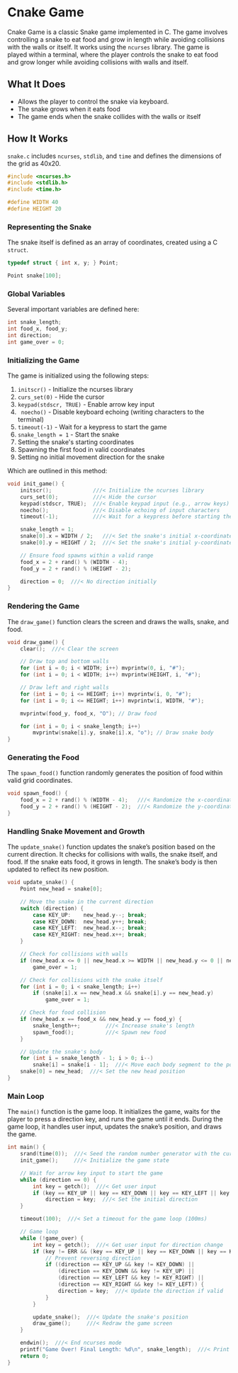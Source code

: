 # Cnake Game

Cnake Game is a classic Snake game implemented in C. The game involves controlling a snake to eat food and grow in length while avoiding collisions with the walls or itself. It works using the `ncurses` library. The game is played within a terminal, where the player controls the snake to eat food and grow longer while avoiding collisions with walls and itself.

## What It Does

- Allows the player to control the snake via keyboard.
- The snake grows when it eats food
- The game ends when the snake collides with the walls or itself

## How It Works

`snake.c` includes `ncurses`, `stdlib`, and `time` and defines the dimensions of the grid as 40x20.

```c
#include <ncurses.h>
#include <stdlib.h>
#include <time.h>

#define WIDTH 40
#define HEIGHT 20
```

### Representing the Snake

The snake itself is defined as an array of coordinates, created using a C `struct`.

```c
typedef struct { int x, y; } Point;

Point snake[100];
```

### Global Variables

Several important variables are defined here:

```c
int snake_length;
int food_x, food_y;
int direction;
int game_over = 0;
```

### Initializing the Game

The game is initialized using the following steps:

1. `initscr()` - Initialize the ncurses library
2. `curs_set(0)` - Hide the cursor
3. `keypad(stdscr, TRUE)` - Enable arrow key input
4. ` noecho()` - Disable keyboard echoing (writing characters to the terminal)
5. `timeout(-1)` - Wait for a keypress to start the game
6. `snake_length = 1` - Start the snake
7. Setting the snake's starting coordinates
8. Spawning the first food in valid coordinates
9. Setting no initial movement direction for the snake

Which are outlined in this method:

```c
void init_game() {
    initscr();             ///< Initialize the ncurses library
    curs_set(0);           ///< Hide the cursor
    keypad(stdscr, TRUE);  ///< Enable keypad input (e.g., arrow keys)
    noecho();              ///< Disable echoing of input characters
    timeout(-1);           ///< Wait for a keypress before starting the game

    snake_length = 1;
    snake[0].x = WIDTH / 2;   ///< Set the snake's initial x-coordinate
    snake[0].y = HEIGHT / 2;  ///< Set the snake's initial y-coordinate

    // Ensure food spawns within a valid range
    food_x = 2 + rand() % (WIDTH - 4);
    food_y = 2 + rand() % (HEIGHT - 2);

    direction = 0;  ///< No direction initially
}
```

### Rendering the Game

The `draw_game()` function clears the screen and draws the walls, snake, and food.

```c
void draw_game() {
    clear();  ///< Clear the screen

    // Draw top and bottom walls
    for (int i = 0; i < WIDTH; i++) mvprintw(0, i, "#");
    for (int i = 0; i < WIDTH; i++) mvprintw(HEIGHT, i, "#");

    // Draw left and right walls
    for (int i = 0; i <= HEIGHT; i++) mvprintw(i, 0, "#");
    for (int i = 0; i <= HEIGHT; i++) mvprintw(i, WIDTH, "#");

    mvprintw(food_y, food_x, "O"); // Draw food

    for (int i = 0; i < snake_length; i++)
        mvprintw(snake[i].y, snake[i].x, "o"); // Draw snake body
}
```

### Generating the Food

The `spawn_food()` function randomly generates the position of food within valid grid coordinates.

```c
void spawn_food() {
    food_x = 2 + rand() % (WIDTH - 4);   ///< Randomize the x-coordinate of the food
    food_y = 2 + rand() % (HEIGHT - 2);  ///< Randomize the y-coordinate of the food
}
```

### Handling Snake Movement and Growth

The `update_snake()` function updates the snake’s position based on the current direction. It checks for collisions with walls, the snake itself, and food. If the snake eats food, it grows in length. The snake’s body is then updated to reflect its new position.

```c
void update_snake() {
    Point new_head = snake[0];

    // Move the snake in the current direction
    switch (direction) {
        case KEY_UP:    new_head.y--; break;
        case KEY_DOWN:  new_head.y++; break;
        case KEY_LEFT:  new_head.x--; break;
        case KEY_RIGHT: new_head.x++; break;
    }

    // Check for collisions with walls
    if (new_head.x <= 0 || new_head.x >= WIDTH || new_head.y <= 0 || new_head.y >= HEIGHT)
        game_over = 1;

    // Check for collisions with the snake itself
    for (int i = 0; i < snake_length; i++)
        if (snake[i].x == new_head.x && snake[i].y == new_head.y)
            game_over = 1;

    // Check for food collision
    if (new_head.x == food_x && new_head.y == food_y) {
        snake_length++;        ///< Increase snake's length
        spawn_food();          ///< Spawn new food
    }

    // Update the snake's body
    for (int i = snake_length - 1; i > 0; i--)
        snake[i] = snake[i - 1];  ///< Move each body segment to the position of the previous segment
    snake[0] = new_head;  ///< Set the new head position
}
```

### Main Loop

The `main()` function is the game loop. It initializes the game, waits for the player to press a direction key, and runs the game until it ends. During the game loop, it handles user input, updates the snake’s position, and draws the game.

```c
int main() {
    srand(time(0));  ///< Seed the random number generator with the current time
    init_game();     ///< Initialize the game state

    // Wait for arrow key input to start the game
    while (direction == 0) {
        int key = getch();  ///< Get user input
        if (key == KEY_UP || key == KEY_DOWN || key == KEY_LEFT || key == KEY_RIGHT)
            direction = key;  ///< Set the initial direction
    }

    timeout(100);  ///< Set a timeout for the game loop (100ms)

    // Game loop
    while (!game_over) {
        int key = getch();  ///< Get user input for direction change
        if (key != ERR && (key == KEY_UP || key == KEY_DOWN || key == KEY_LEFT || key == KEY_RIGHT)) {
            // Prevent reversing direction
            if ((direction == KEY_UP && key != KEY_DOWN) ||
                (direction == KEY_DOWN && key != KEY_UP) ||
                (direction == KEY_LEFT && key != KEY_RIGHT) ||
                (direction == KEY_RIGHT && key != KEY_LEFT)) {
                direction = key;  ///< Update the direction if valid
            }
        }

        update_snake();  ///< Update the snake's position
        draw_game();     ///< Redraw the game screen
    }

    endwin();  ///< End ncurses mode
    printf("Game Over! Final Length: %d\n", snake_length);  ///< Print the final game over message
    return 0;
}
```
